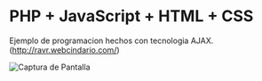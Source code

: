 # PHP + JavaScript + HTML + CSS
Ejemplo de programacion hechos con tecnologia AJAX. (http://ravr.webcindario.com/)


![Captura de Pantalla](https://raw.githubusercontent.com/RicardoValladares/AJAX/master/online.png)
